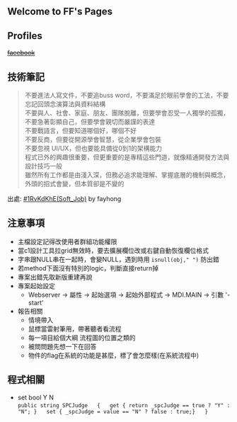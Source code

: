 ## Welcome to FF's Pages
## Profiles

~~[facebook](https://www.facebook.com/profile.php?id=100002258495173&ref=bookmarks)~~

## 技術筆記
>不要進法人寫文件，不要追buss word，不要滿足於眼前學會的工法，不要忘記回頭念演算法與資料結構  
>不要與人、社會、家庭、朋友、團隊脫離，但要學會忍受一人獨學的孤獨，不要急著彰顯自己，但要學會親切而嚴謹的表達   
>不要戰語言，但要知道哪個好，哪個不好  
>不要反商，但要從開源學會智慧，從企業學會包裝  
>不要忽視 UI/UX，但也要能具備從0到1的架構能力  
>程式已外的興趣很重要，但更重要的是專精這些門道，就像精通開發方法與設計技巧一般  
>雖然所有工作都是由淺入深，但務必追求能理解、掌握底層的機制與概念，外頭的招式會變，但本質卻是不變的  

出處: [#1RvKdKhE(Soft_Job)](https://moptt.tw/p/Soft_Job.M.1541753300.A.ACE) by fayhong

## 注意事項
+ 主檔設定記得改使用者群組功能權限
+ 當c1設計工具拉grid無效時，要去擴展欄位改或右鍵自動恢復欄位格式
+ 字串跟NULL串在一起時，會變NULL，遇到時用 `isnull(obj," ")` 防出錯
+ 若method下面沒有特別的logic，判斷直接return掉
+ 專案出錯先取新版重建再說
+ 專案起始設定
    - Webserver -> 屬性 -> 起始選項 -> 起始外部程式 -> MDI.MAIN -> 引數 '-start'
+ 報告相關
    - 情境帶入
    - 鼠標當雷射筆用，帶著聽者看流程
    - 每一項目給個大綱 流程圖的位置之類的
    - 被問問題先想一下在回答
    - 物件的flag在系統的功能是甚麼，標了會怎麼樣(在系統流程中)
    
## 程式相關
+ set bool Y N  
        ```public string SPCJudge  
        {  
        get { return _spcJudge == true ? "Y" : "N"; }  
        set { _spcJudge = value == "N" ? false : true;}  
        }
        ```
        
